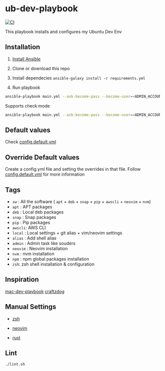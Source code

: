 # ub-dev-playbook

[![CI](https://github.com/jegj/ub-dev-playbook/actions/workflows/ci.yml/badge.svg)](https://github.com/jegj/ub-dev-playbook/actions/workflows/ci.yml)

This playbook installs and configures my Ubuntu Dev Env

## Installation

1) [Install Ansible](https://docs.ansible.com/ansible/latest/installation_guide/index.html)

2) Clone or download this repo

3) Install dependecies ```ansible-galaxy install -r requirements.yml```

4) Run playbook

```sh
ansible-playbook main.yml --ask-become-pass --become-user=<ADMIN_ACCOUNT>
```

Supports check mode

```sh
ansible-playbook main.yml --ask-become-pass --become-user=<ADMIN_ACCOUNT> --check
```

## Default values

Check [config.default.yml](./config.default.yml)

## Override Default values

Create a config.yml file and setting the overrides in that file.
Follow [config.default.yml](./config.default.yml) for more information

## Tags

- `sw`    : All the software ( `apt` + `deb` + `snap` +
`pip` + `awscli` + `neovim` + `nvm`)
- `apt`   : APT packages
- `deb`   : Local deb packages
- `snap`  : Snap packages
- `pip`   : Pip packages
- `awscli`: AWS CLI
- `local` : Local settings + git alias + vim/neovim settings
- `alias` : Add shell alias
- `admin` : Admin task like souders
- `neovim` : Neovim installation
- `nvm` : nvm installation
- `npm` : npm global packages installation
- `zsh`: zsh shell installation & configuration

## Inspiration

[mac-dev-playbook](https://github.com/geerlingguy/mac-dev-playbook)
[craftzdog](https://github.com/craftzdog/dotfiles-public/)

## Manual Settings

- [zsh](./files/zsh/README.md)

- [neovim](/files/nvim/README.md)

- [rust](https://www.rust-lang.org/tools/install)

## Lint

```sh
./lint.sh
```
